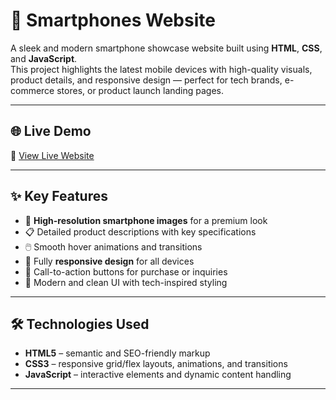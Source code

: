 # 📱 Smartphones Website

A sleek and modern smartphone showcase website built using **HTML**, **CSS**, and **JavaScript**.  
This project highlights the latest mobile devices with high-quality visuals, product details, and responsive design — perfect for tech brands, e-commerce stores, or product launch landing pages.

---

## 🌐 Live Demo

🔗 [View Live Website](https://hassan-shirazi.github.io/Smart-Phones-Website/)  
<!-- Replace '#' with your hosted project link -->

---

## ✨ Key Features

- 📸 **High-resolution smartphone images** for a premium look  
- 📋 Detailed product descriptions with key specifications  
- 🖱️ Smooth hover animations and transitions  
- 📱 Fully **responsive design** for all devices  
- 🛒 Call-to-action buttons for purchase or inquiries  
- 🎨 Modern and clean UI with tech-inspired styling  

---

## 🛠️ Technologies Used

- **HTML5** – semantic and SEO-friendly markup  
- **CSS3** – responsive grid/flex layouts, animations, and transitions  
- **JavaScript** – interactive elements and dynamic content handling  

---
